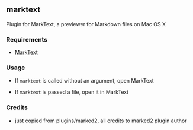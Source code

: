 ## marktext

Plugin for MarkText, a previewer for Markdown files on Mac OS X

### Requirements

-   [MarkText](https://github.com/marktext/marktext)

### Usage

-   If `marktext` is called without an argument, open MarkText

-   If `marktext` is passed a file, open it in MarkText

### Credits

-   just copied from plugins/marked2, all credits to marked2 plugin author
